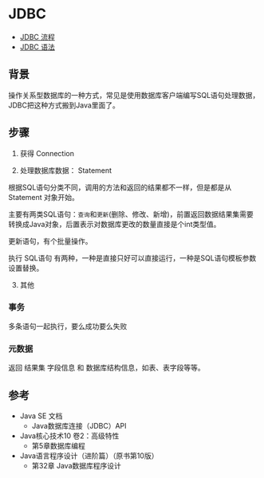 # JDBC

- [JDBC 流程](https://www.processon.com/view/link/5dc8c8fbe4b07548229edd7e)
- [JDBC 语法](https://www.processon.com/view/link/5e52131ee4b0cc44b5a6d8cf)

##  背景

操作关系型数据库的一种方式，常见是使用数据库客户端编写SQL语句处理数据，JDBC把这种方式搬到Java里面了。

##  步骤

1.  获得 Connection




2.  处理数据库数据： Statement

根据SQL语句分类不同，调用的方法和返回的结果都不一样，但是都是从 Statement 对象开始。

主要有两类SQL语句：`查询`和`更新`(删除、修改、新增)，前置返回数据结果集需要转换成Java对象，后置表示对数据库更改的数量直接是个int类型值。

更新语句，有个批量操作。

执行 SQL语句 有两种，一种是直接只好可以直接运行，一种是SQL语句模板参数设置替换。


3.  其他

### 事务

多条语句一起执行，要么成功要么失败

### 元数据

返回 结果集 字段信息 和 数据库结构信息，如表、表字段等等。



##  参考
- Java SE 文档
  - Java数据库连接（JDBC）API
- Java核心技术10 卷2：高级特性
  - 第5章数据库编程
- Java语言程序设计（进阶篇）（原书第10版）
  - 第32章 Java数据库程序设计